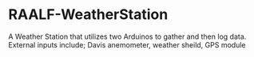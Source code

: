 # RAALF-WeatherStation
A Weather Station that utilizes two Arduinos to gather and then log data. External inputs include; Davis anemometer, weather sheild, GPS module
